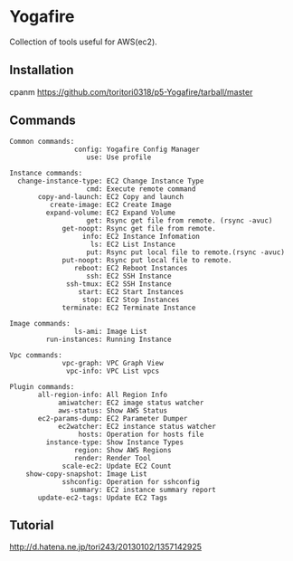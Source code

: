 # Yogafire
Collection of tools useful for AWS(ec2).

## Installation

cpanm https://github.com/toritori0318/p5-Yogafire/tarball/master

## Commands

    Common commands:
                    config: Yogafire Config Manager
                       use: Use profile

    Instance commands:
      change-instance-type: EC2 Change Instance Type
                       cmd: Execute remote command
           copy-and-launch: EC2 Copy and launch
              create-image: EC2 Create Image
             expand-volume: EC2 Expand Volume
                       get: Rsync get file from remote. (rsync -avuc)
                 get-noopt: Rsync get file from remote.
                      info: EC2 Instance Infomation
                        ls: EC2 List Instance
                       put: Rsync put local file to remote.(rsync -avuc)
                 put-noopt: Rsync put local file to remote.
                    reboot: EC2 Reboot Instances
                       ssh: EC2 SSH Instance
                  ssh-tmux: EC2 SSH Instance
                     start: EC2 Start Instances
                      stop: EC2 Stop Instances
                 terminate: EC2 Terminate Instance
    
    Image commands:
                    ls-ami: Image List
             run-instances: Running Instance
    
    Vpc commands:
                 vpc-graph: VPC Graph View
                  vpc-info: VPC List vpcs
    
    Plugin commands:
           all-region-info: All Region Info
                amiwatcher: EC2 image status watcher
                aws-status: Show AWS Status
           ec2-params-dump: EC2 Parameter Dumper
                ec2watcher: EC2 instance status watcher
                     hosts: Operation for hosts file
             instance-type: Show Instance Types
                    region: Show AWS Regions
                    render: Render Tool
                 scale-ec2: Update EC2 Count
        show-copy-snapshot: Image List
                 sshconfig: Operation for sshconfig
                   summary: EC2 instance summary report
           update-ec2-tags: Update EC2 Tags

## Tutorial

http://d.hatena.ne.jp/tori243/20130102/1357142925

